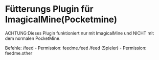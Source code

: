 # Fütterungs Plugin für ImagicalMine(Pocketmine)

 ACHTUNG:Dieses Plugin funktioniert nur mit ImagicalMine und NICHT mit dem normalen PocketMine. 

Befehle:
 /feed - Permission: feedme.feed
 /feed (Spieler) - Permission: feedme.other 
